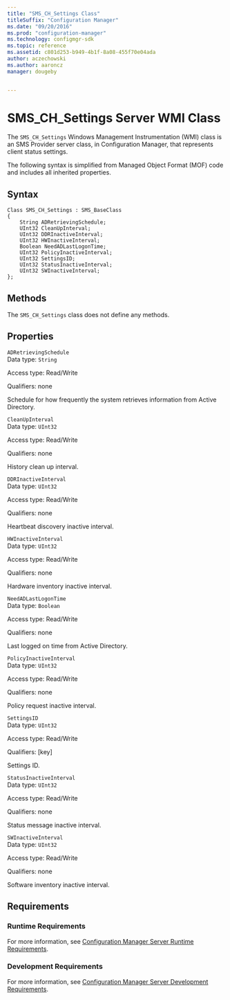 ```yaml
---
title: "SMS_CH_Settings Class"
titleSuffix: "Configuration Manager"
ms.date: "09/20/2016"
ms.prod: "configuration-manager"
ms.technology: configmgr-sdk
ms.topic: reference
ms.assetid: c801d253-b949-4b1f-8a08-455f70e04ada
author: aczechowski
ms.author: aaroncz
manager: dougeby


---
```

# SMS_CH_Settings Server WMI Class
The `SMS_CH_Settings` Windows Management Instrumentation (WMI) class is an SMS Provider server class, in Configuration Manager, that represents client status settings.  

 The following syntax is simplified from Managed Object Format (MOF) code and includes all inherited properties.  

## Syntax  

```  
Class SMS_CH_Settings : SMS_BaseClass  
{  
    String ADRetrievingSchedule;   
    UInt32 CleanUpInterval;  
    UInt32 DDRInactiveInterval;  
    UInt32 HWInactiveInterval;  
    Boolean NeedADLastLogonTime;   
    UInt32 PolicyInactiveInterval;  
    UInt32 SettingsID;  
    UInt32 StatusInactiveInterval;  
    UInt32 SWInactiveInterval;  
};  
```  

## Methods  
 The `SMS_CH_Settings` class does not define any methods.  

## Properties  
 `ADRetrievingSchedule`  
 Data type: `String`  

 Access type: Read/Write  

 Qualifiers: none  

 Schedule for how frequently the system retrieves information from Active Directory.  

 `CleanUpInterval`  
 Data type: `UInt32`  

 Access type: Read/Write  

 Qualifiers: none  

 History clean up interval.  

 `DDRInactiveInterval`  
 Data type: `UInt32`  

 Access type: Read/Write  

 Qualifiers: none  

 Heartbeat discovery inactive interval.  

 `HWInactiveInterval`  
 Data type: `UInt32`  

 Access type: Read/Write  

 Qualifiers: none  

 Hardware inventory inactive interval.  

 `NeedADLastLogonTime`  
 Data type: `Boolean`  

 Access type: Read/Write  

 Qualifiers: none  

 Last logged on time from Active Directory.  

 `PolicyInactiveInterval`  
 Data type: `UInt32`  

 Access type: Read/Write  

 Qualifiers: none  

 Policy request inactive interval.  

 `SettingsID`  
 Data type: `UInt32`  

 Access type: Read/Write  

 Qualifiers: [key]  

 Settings ID.  

 `StatusInactiveInterval`  
 Data type: `UInt32`  

 Access type: Read/Write  

 Qualifiers: none  

 Status message inactive interval.  

 `SWInactiveInterval`  
 Data type: `UInt32`  

 Access type: Read/Write  

 Qualifiers: none  

 Software inventory inactive interval.  

## Requirements  

### Runtime Requirements  
 For more information, see [Configuration Manager Server Runtime Requirements](../../../../../develop/core/reqs/server-runtime-requirements.md).  

### Development Requirements  
 For more information, see [Configuration Manager Server Development Requirements](../../../../../develop/core/reqs/server-development-requirements.md).  
